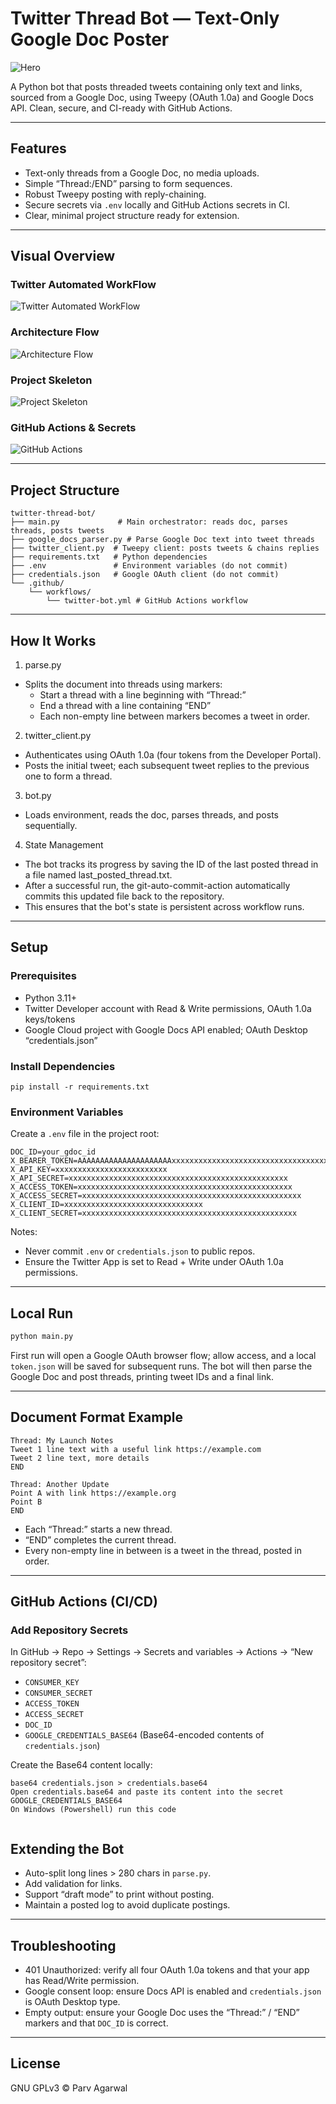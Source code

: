 # Twitter Thread Bot — Text-Only Google Doc Poster

![Hero](readme_images/1.png)

A Python bot that posts threaded tweets containing only text and links, sourced from a Google Doc, using Tweepy (OAuth 1.0a) and Google Docs API. Clean, secure, and CI-ready with GitHub Actions.

---

## Features

- Text-only threads from a Google Doc, no media uploads.  
- Simple “Thread:/END” parsing to form sequences.  
- Robust Tweepy posting with reply-chaining.  
- Secure secrets via `.env` locally and GitHub Actions secrets in CI.  
- Clear, minimal project structure ready for extension.

---

## Visual Overview
### Twitter Automated WorkFlow
![Twitter Automated WorkFlow](readme_images/5.png)

### Architecture Flow
![Architecture Flow](readme_images/2.png)

### Project Skeleton
![Project Skeleton](readme_images/3.png)

### GitHub Actions & Secrets
![GitHub Actions](readme_images/4.png)

---

## Project Structure
```
twitter-thread-bot/
├── main.py             # Main orchestrator: reads doc, parses threads, posts tweets
├── google_docs_parser.py # Parse Google Doc text into tweet threads
├── twitter_client.py  # Tweepy client: posts tweets & chains replies
├── requirements.txt   # Python dependencies
├── .env               # Environment variables (do not commit)
├── credentials.json   # Google OAuth client (do not commit)
└── .github/
    └── workflows/
        └── twitter-bot.yml # GitHub Actions workflow
```

---

## How It Works

1) parse.py  
- Splits the document into threads using markers:  
  - Start a thread with a line beginning with “Thread:”  
  - End a thread with a line containing “END”  
  - Each non-empty line between markers becomes a tweet in order.

2) twitter_client.py  
- Authenticates using OAuth 1.0a (four tokens from the Developer Portal).  
- Posts the initial tweet; each subsequent tweet replies to the previous one to form a thread.

3) bot.py  
- Loads environment, reads the doc, parses threads, and posts sequentially.

4) State Management

- The bot tracks its progress by saving the ID of the last posted thread in a file named last_posted_thread.txt.
- After a successful run, the git-auto-commit-action automatically commits this updated file back to the repository.
- This ensures that the bot's state is persistent across workflow runs.
---

## Setup

### Prerequisites

- Python 3.11+  
- Twitter Developer account with Read & Write permissions, OAuth 1.0a keys/tokens  
- Google Cloud project with Google Docs API enabled; OAuth Desktop “credentials.json”

### Install Dependencies
```pip install -r requirements.txt```

### Environment Variables

Create a `.env` file in the project root:

```
DOC_ID=your_gdoc_id
X_BEARER_TOKEN=AAAAAAAAAAAAAAAAAAAAAxxxxxxxxxxxxxxxxxxxxxxxxxxxxxxxxxxxxxxxxxxxxxxxxxxxxxxxxxxxxxxxxxxxxxxxxxxxxxxxxxxxxxxxxx
X_API_KEY=xxxxxxxxxxxxxxxxxxxxxxxxx
X_API_SECRET=xxxxxxxxxxxxxxxxxxxxxxxxxxxxxxxxxxxxxxxxxxxxxxxxx
X_ACCESS_TOKEN=xxxxxxxxxxxxxxxxxxxxxxxxxxxxxxxxxxxxxxxxxxxxxxxx
X_ACCESS_SECRET=xxxxxxxxxxxxxxxxxxxxxxxxxxxxxxxxxxxxxxxxxxxxxxxxx
X_CLIENT_ID=xxxxxxxxxxxxxxxxxxxxxxxxxxxxxxx
X_CLIENT_SECRET=xxxxxxxxxxxxxxxxxxxxxxxxxxxxxxxxxxxxxxxxxxxxxxxx
```

Notes:
- Never commit `.env` or `credentials.json` to public repos.
- Ensure the Twitter App is set to Read + Write under OAuth 1.0a permissions.

---

## Local Run
```python
python main.py
```

First run will open a Google OAuth browser flow; allow access, and a local `token.json` will be saved for subsequent runs. The bot will then parse the Google Doc and post threads, printing tweet IDs and a final link.

---

## Document Format Example

```
Thread: My Launch Notes
Tweet 1 line text with a useful link https://example.com
Tweet 2 line text, more details
END

Thread: Another Update
Point A with link https://example.org
Point B
END
```

- Each “Thread:” starts a new thread.
- “END” completes the current thread.
- Every non-empty line in between is a tweet in the thread, posted in order.

---

## GitHub Actions (CI/CD)

### Add Repository Secrets

In GitHub → Repo → Settings → Secrets and variables → Actions → “New repository secret”:

- `CONSUMER_KEY`  
- `CONSUMER_SECRET`  
- `ACCESS_TOKEN`  
- `ACCESS_SECRET`  
- `DOC_ID`  
- `GOOGLE_CREDENTIALS_BASE64` (Base64-encoded contents of `credentials.json`)

Create the Base64 content locally:

```
base64 credentials.json > credentials.base64
Open credentials.base64 and paste its content into the secret GOOGLE_CREDENTIALS_BASE64
On Windows (Powershell) run this code
```
[System.Convert]::ToBase64String([System.IO.File]::ReadAllBytes("credentials.json"))
```
```

## Extending the Bot

- Auto-split long lines > 280 chars in `parse.py`.  
- Add validation for links.  
- Support “draft mode” to print without posting.  
- Maintain a posted log to avoid duplicate postings.

---

## Troubleshooting

- 401 Unauthorized: verify all four OAuth 1.0a tokens and that your app has Read/Write permission.  
- Google consent loop: ensure Docs API is enabled and `credentials.json` is OAuth Desktop type.  
- Empty output: ensure your Google Doc uses the “Thread:” / “END” markers and that `DOC_ID` is correct.

---

## License

GNU GPLv3 © Parv Agarwal
